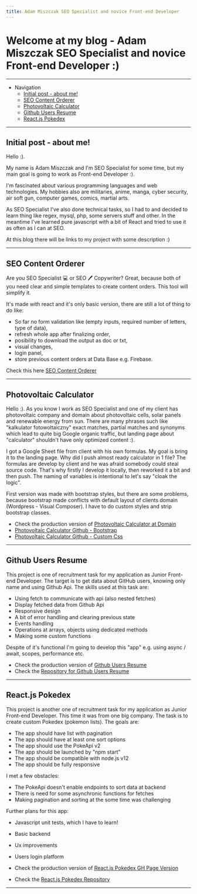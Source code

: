 ```yaml
---
title: Adam Miszczak SEO Specialist and novice Front-end Developer
---
```


# Welcome at my blog - Adam Miszczak SEO Specialist and novice Front-end Developer :)

---

* Navigation
  * [Initial post - about me!](#initial-post---about-me)
  * [SEO Content Orderer](#seo-content-orderer)
  * [Photovoltaic Calculator](#photovoltaic-calculator)
  * [Github Users Resume](#github-users-resume)
  * [React.js Pokedex](#react.js-pokedex)

---

## Initial post - about me!
Hello :).

My name is Adam Miszczak and I'm SEO Specialist for some time, but my main goal is going to work as Front-end Developer :).

I'm fascinated about various programming languages and web technologies. My hobbies also are militaries, anime, manga, cyber security, air soft gun, computer games, comics, martial arts.

As SEO Specialist I've also done technical tasks, so I had to and decided to learn thing like regex, mysql, php, some servers stuff and other. In the meantime I've learned pure javascript with a bit of React and tried to use it as often as I can at SEO.

At this blog there will be links to my project with some description :)

---

## SEO Content Orderer

Are you SEO Specialist 💻 or SEO 🖊️ Copywriter? Great, because both of you need clear and simple templates to create content orders. This tool will simplify it.

It's made with react and it's only basic version, there are still a lot of thing to do like:

* So far no form validation like (empty inputs, required number of letters, type of data),
* refresh whole app after finalizing order,
* posibility to download the output as doc or txt,
* visual changes,
* login panel,
* store previous content orders at Data Base e.g. Firebase.

Check this here  [SEO Content Orderer](https://adammiszczak.github.io/seo-content-orderer/)

---

## Photovoltaic Calculator

Hello :). As you know I work as SEO Specialist and one of my client has photovoltaic company and domain about photovoltaic cells, solar panels and renewable energy from sun. There are many phrases such like "kalkulator fotowoltaiczny" exact matches, partial matches and synonyms which lead to quite big Google organic traffic, but landing page about "calculator" shouldn't have only optimized content :).

I got a Google Sheet file from client with his own formulas. My goal is bring it to the landing page. Why did I push almost ready calculator in 1 file? The formulas are develop by client and he was afraid somebody could steal source code. That's why firstly I develop it locally, then reworked it a bit and then push. The naming of variables is intentional to let's say "cloak the logic".

First version was made with bootstrap styles, but there are some problems, because bootstrap made conflicts with default layout
of clients domain (Wordpress - Visual Composer). I have to do custom styles and strip bootstrap classes.


* Check the production version of [Photovoltaic Calculator at Domain](https://consorenergia.pl/fotowoltaika-kalkulator-oplacalnosci-instalacja-fotowoltaiczna-oplacalnosc/)
* [Photovoltaic Calculator Github - Bootstrap](https://adammiszczak.github.io/photovoltaic-calculator/)
* [Photovoltaic Calculator Github - Custom Css](https://adammiszczak.github.io/photovoltaic-calculator/index-edited.html)


---

## Github Users Resume

This project is one of recruitment task for my application as Junior Front-end Developer. The target is to get data about GitHub users, knowing only name and using Github Api. The skills used at this task are:


* Using fetch to communicate with api (also nested fetches)
* Display fetched data from Github Api
* Responsive design
* A bit of error handling and clearing previous state
* Events handling
* Operations at arrays, objects using dedicated methods
* Making some custom functions

Despite of it's functional I'm going to develop this "app" e.g. using async / await, scopes, performance etc. 

* Check the production version of [Github Users Resume](https://adammiszczak.github.io/recruitment-github-api-task/adam-miszczak-rekrutacja.html)
* Check the [Repository for Github Users Resume](https://github.com/Adammiszczak/recruitment-github-api-task)

---

## React.js Pokedex

This project is another one of recruitment task for my application as Junior Front-end Developer. This time it was from one big company. The task is to create custom Pokedex (pokemon lists). The goals are:

* The app should have list with pagination
* The app should have at least one sort options
* The app should use the PokeApi v2
* The app should be launched by "npm start"
* The app should be compatible with node.js v12
* The app should be fully responsive

I met a few obstacles:
* The PokeApi doesn't enable endpoints to sort data at backend
* There is need for some asynchronic functions for fetches
* Making pagination and sorting at the some time was challenging

Further plans for this app:
* Javascript unit tests, which I have to learn!
* Basic backend
* Ux improvements
* Users login platform


* Check the production version of [React.js Pokedex GH Page Version](https://adammiszczak.github.io/React-pokedex/)
* Check the [React.js Pokedex Repository](https://github.com/Adammiszczak/React-pokedex)

---
